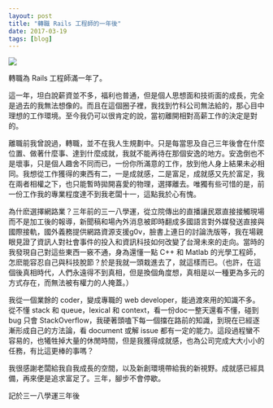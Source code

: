 ```yaml
---
layout: post
title: "轉職 Rails 工程師的一年後"
date: 2017-03-19
tags: [blog]
---
```


![](https://imgur.com/m1TNik4.png)

轉職為 Rails 工程師滿一年了。

這一年，坦白說薪資並不多，福利也普通，但是個人思想面和技術面的成長，完全是過去的我無法想像的。而且在這個圈子裡，我找到竹科公司無法給的，那心目中理想的工作環境。至今我仍可以很肯定的說，當初離開相對高薪工作的決定是對的。

<!--more-->

離職前我曾說過，轉職，並不在我人生規劃中。只是每當思及自己三年後會在什麼位置、做著什麼事、達到什麼成就，我就不能再待在那個安逸的地方。安逸倒也不是壞事，只是個人趣舍不同而已，一份你所滿意的工作，放到他人身上結果未必相同。我想從工作獲得的東西有二，一是成就感，二是富足，成就感又先於富足，我在兩者相權之下，也只能暫時拋開喜愛的物理，選擇離去。唯獨有些可惜的是，前一份工作我的專業程度達不到我老闆十一，這點我於心有愧。

為什麽選擇網路業？三年前的三一八學運，從立院傳出的直播讓民眾直接接觸現場而不是加工後的報導，新聞稿和場內外消息被即時翻成多國語言對外媒發送直接與國際接軌，國外義務提供網路資源支援g0v，臉書上連日的討論洗版等，我在場親眼見證了資訊人對社會事件的投入和資訊科技如何改變了台灣未來的走向。當時的我發現自己對這些東西一竅不通，身為還懂一點 C++ 和 Matlab 的光學工程師，怎麽能容忍自己與科技脫節？於是我就一頭栽進去了，就這樣而已。（也許，在這個後真相時代，人們永遠得不到真相，但是換個角度想，真相是以一種更為多元的方式存在，而無法被有權力的人掩蓋。）

我從一個業餘的 coder，變成專職的 web developer，能過渡來用的知識不多。從不懂 stack 和 queue，lexical 和 context，看一份doc一整天還看不懂，碰到 bug 只會 StackOverflow，我硬著頭嗑下每一個擋在路前的知識，到現在已經逐漸形成自己的方法論，看 document 或解 issue 都有一定的能力。這段過程蠻不容易的，也犧牲掉大量的休閒時間，但是我獲得成就感，也為公司完成大大小小的任務，有比這更棒的事嗎？

我很感謝老闆給我自我成長的空間，以及新創環境帶給我的新視野。成就感已經具備，再來便是追求富足了。三年，腳步不會停歇。

記於三一八學運三年後

